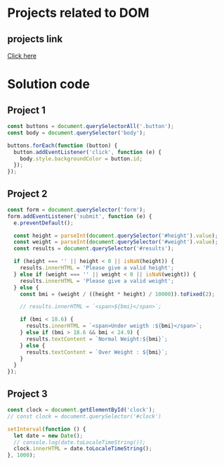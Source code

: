 # Projects related to DOM

## projects link
[Click here](https://stackblitz.com/edit/dom-project-chaiaurcode-zyujrul3?file=1-colorChanger%2Fchaiaurcode.js,1-colorChanger%2Findex.html)

# Solution code

## Project 1

```javascript
const buttons = document.querySelectorAll('.button');
const body = document.querySelector('body');

buttons.forEach(function (button) {
  button.addEventListener('click', function (e) {
    body.style.backgroundColor = button.id;
  });
});
```

## Project 2
```javascript
const form = document.querySelector('form');
form.addEventListener('submit', function (e) {
  e.preventDefault();

  const height = parseInt(document.querySelector('#height').value);
  const weight = parseInt(document.querySelector('#weight').value);
  const results = document.querySelector('#results');

  if (height === '' || height < 0 || isNaN(height)) {
    results.innerHTML = 'Please give a valid height';
  } else if (weight === '' || weight < 0 || isNaN(weight)) {
    results.innerHTML = 'Please give a valid weight';
  } else {
    const bmi = (weight / ((height * height) / 10000)).toFixed(2);

    // results.innerHTML = `<span>${bmi}</span>`;

    if (bmi < 18.6) {
      results.innerHTML = `<span>Under weigth :${bmi}</span>`;
    } else if (bmi > 18.6 && bmi < 24.9) {
      results.textContent = `Normal Weight:${bmi}`;
    } else {
      results.textContent = `Over Weight : ${bmi}`;
    }
  }
});
```


## Project 3
```javascript
const clock = document.getElementById('clock');
// const clock = document.querySelector('#clock')

setInterval(function () {
  let date = new Date();
  // console.log(date.toLocaleTimeString());
  clock.innerHTML = date.toLocaleTimeString();
}, 1000);
```


